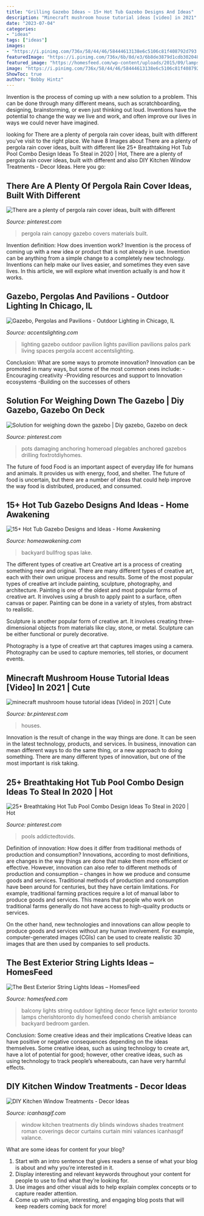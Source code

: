 ```yaml
---
title: "Grilling Gazebo Ideas ~ 15+ Hot Tub Gazebo Designs And Ideas"
description: "Minecraft mushroom house tutorial ideas [video] in 2021"
date: "2023-07-04"
categories:
- "ideas"
tags: ["ideas"]
images:
- "https://i.pinimg.com/736x/58/44/46/58444613138e6c5106c81f408792d793.jpg"
featuredImage: "https://i.pinimg.com/736x/6b/8d/e3/6b8de3879d1cdb3020483ad5f6cc2917--pergola-canopy-pergola-rain-cover.jpg?b=t"
featured_image: "https://homesfeed.com/wp-content/uploads/2015/09/lamps-lights-string-balcony-vases-plants-chair-rug.jpg"
image: "https://i.pinimg.com/736x/58/44/46/58444613138e6c5106c81f408792d793.jpg"
ShowToc: true
author: "Bobby Hintz"
---
```



Invention is the process of coming up with a new solution to a problem. This can be done through many different means, such as scratchboarding, designing, brainstorming, or even just thinking out loud. Inventions have the potential to change the way we live and work, and often improve our lives in ways we could never have imagined.

	

		
looking for There are a plenty of pergola rain cover ideas, built with different you've visit to the right place. We have 8 Images about There are a plenty of pergola rain cover ideas, built with different like 25+ Breathtaking Hot Tub Pool Combo Design Ideas To Steal in 2020 | Hot, There are a plenty of pergola rain cover ideas, built with different and also DIY Kitchen Window Treatments - Decor Ideas. Here you go:
		
    
## There Are A Plenty Of Pergola Rain Cover Ideas, Built With Different

<img loading=lazy src="https://i.pinimg.com/736x/6b/8d/e3/6b8de3879d1cdb3020483ad5f6cc2917--pergola-canopy-pergola-rain-cover.jpg?b=t" onerror="this.onerror=null;this.src='https://tse2.mm.bing.net/th?id=OIP.qHrKfcsWKyBOEQ2ETO3MvwHaHs&amp;pid=15.1';" alt="There are a plenty of pergola rain cover ideas, built with different">

_Source: pinterest.com_

>pergola rain canopy gazebo covers materials built. 

	

Invention definition: How does invention work?
Invention is the process of coming up with a new idea or product that is not already in use. Invention can be anything from a simple change to a completely new technology. Inventions can help make our lives easier, and sometimes they even save lives. In this article, we will explore what invention actually is and how it works.

    
## Gazebo, Pergolas And Pavilions - Outdoor Lighting In Chicago, IL

<img loading=lazy src="https://www.accentslighting.com/wp-content/uploads/2016/07/Pavillion7.jpg" onerror="this.onerror=null;this.src='https://tse3.mm.bing.net/th?id=OIP.ZRDgt3rkVDCbJEmpsDQwZwHaLH&amp;pid=15.1';" alt="Gazebo, Pergolas and Pavilions - Outdoor Lighting in Chicago, IL">

_Source: accentslighting.com_

>lighting gazebo outdoor pavilion lights pavillion pavilions palos park living spaces pergola accent accentslighting. 

	

Conclusion: What are some ways to promote innovation?
Innovation can be promoted in many ways, but some of the most common ones include: 
-Encouraging creativity 
-Providing resources and support to Innovation ecosystems 
-Building on the successes of others

    
## Solution For Weighing Down The Gazebo | Diy Gazebo, Gazebo On Deck

<img loading=lazy src="https://i.pinimg.com/736x/ab/c1/fc/abc1fc0dd359ed1b9e68972653177fd8.jpg" onerror="this.onerror=null;this.src='https://tse3.mm.bing.net/th?id=OIP.puanHPCt3vUmDZxhdio0AgHaJ3&amp;pid=15.1';" alt="Solution for weighing down the gazebo | Diy gazebo, Gazebo on deck">

_Source: pinterest.com_

>pots damaging anchoring homeroad plegables anchored gazebos drilling foxtrotdiyhomes. 

	

The future of food
Food is an important aspect of everyday life for humans and animals. It provides us with energy, food, and shelter. The future of food is uncertain, but there are a number of ideas that could help improve the way food is distributed, produced, and consumed.

    
## 15+ Hot Tub Gazebo Designs And Ideas - Home Awakening

<img loading=lazy src="https://www.homeawakening.com/wp-content/uploads/2018/06/4.-Easy-Lighting.jpg" onerror="this.onerror=null;this.src='https://tse2.mm.bing.net/th?id=OIP.2y5nlpoNrRNXsq16GMUQQQHaE7&amp;pid=15.1';" alt="15+ Hot Tub Gazebo Designs and Ideas - Home Awakening">

_Source: homeawakening.com_

>backyard bullfrog spas lake. 

	

The different types of creative art
Creative art is a process of creating something new and original. There are many different types of creative art, each with their own unique process and results. Some of the most popular types of creative art include painting, sculpture, photography, and architecture.
Painting is one of the oldest and most popular forms of creative art. It involves using a brush to apply paint to a surface, often canvas or paper. Painting can be done in a variety of styles, from abstract to realistic.

Sculpture is another popular form of creative art. It involves creating three-dimensional objects from materials like clay, stone, or metal. Sculpture can be either functional or purely decorative.

Photography is a type of creative art that captures images using a camera. Photography can be used to capture memories, tell stories, or document events.

    
## Minecraft Mushroom House Tutorial Ideas [Video] In 2021 | Cute

<img loading=lazy src="https://i.pinimg.com/736x/58/44/46/58444613138e6c5106c81f408792d793.jpg" onerror="this.onerror=null;this.src='https://tse3.mm.bing.net/th?id=OIP.nc_qLNF0No0_yjBu1ND88AHaNK&amp;pid=15.1';" alt="minecraft mushroom house tutorial ideas [Video] in 2021 | Cute">

_Source: br.pinterest.com_

>houses. 

	

Innovation is the result of change in the way things are done. It can be seen in the latest technology, products, and services. In business, innovation can mean different ways to do the same thing, or a new approach to doing something. There are many different types of innovation, but one of the most important is risk taking.

    
## 25+ Breathtaking Hot Tub Pool Combo Design Ideas To Steal In 2020 | Hot

<img loading=lazy src="https://i.pinimg.com/736x/07/6a/b8/076ab87011109a663642eb625604d734.jpg" onerror="this.onerror=null;this.src='https://tse1.mm.bing.net/th?id=OIP.bFMDzebzDXg-TGZbHyPqkQHaQJ&amp;pid=15.1';" alt="25+ Breathtaking Hot Tub Pool Combo Design Ideas To Steal in 2020 | Hot">

_Source: pinterest.com_

>pools addictedtovids. 

	

Definition of innovation: How does it differ from traditional methods of production and consumption?
Innovations, according to most definitions, are changes in the way things are done that make them more efficient or effective. However, innovation can also refer to different methods of production and consumption – changes in how we produce and consume goods and services.
Traditional methods of production and consumption have been around for centuries, but they have certain limitations. For example, traditional farming practices require a lot of manual labor to produce goods and services. This means that people who work on traditional farms generally do not have access to high-quality products or services.

On the other hand, new technologies and innovations can allow people to produce goods and services without any human involvement. For example, computer-generated images (CGIs) can be used to create realistic 3D images that are then used by companies to sell products.

    
## The Best Exterior String Lights Ideas – HomesFeed

<img loading=lazy src="https://homesfeed.com/wp-content/uploads/2015/09/lamps-lights-string-balcony-vases-plants-chair-rug.jpg" onerror="this.onerror=null;this.src='https://tse4.mm.bing.net/th?id=OIP.RvNVZ9W1GCRViT9umgYwAwHaJ4&amp;pid=15.1';" alt="The Best Exterior String Lights Ideas – HomesFeed">

_Source: homesfeed.com_

>balcony lights string outdoor lighting decor fence light exterior toronto lamps cherishtoronto diy homesfeed condo cherish ambiance backyard bedroom garden. 

	

Conclusion: Some creative ideas and their implications
Creative Ideas can have positive or negative consequences depending on the ideas themselves. Some creative ideas, such as using technology to create art, have a lot of potential for good; however, other creative ideas, such as using technology to track people’s whereabouts, can have very harmful effects.

    
## DIY Kitchen Window Treatments - Decor Ideas

<img loading=lazy src="https://www.icanhasgif.com/wp-content/uploads/2015/02/DIY-Kitchen-Window-Treatments-680x1024.jpg" onerror="this.onerror=null;this.src='https://tse1.mm.bing.net/th?id=OIP.NahruTNZXBkE5ACtfT2A6AHaLJ&amp;pid=15.1';" alt="DIY Kitchen Window Treatments - Decor Ideas">

_Source: icanhasgif.com_

>window kitchen treatments diy blinds windows shades treatment roman coverings decor curtains curtain mini valances icanhasgif valance. 

	

What are some ideas for content for your blog?
1. Start with an intro sentence that gives readers a sense of what your blog is about and why you’re interested in it.
2. Display interesting and relevant keywords throughout your content for people to use to find what they’re looking for.
3. Use images and other visual aids to help explain complex concepts or to capture reader attention.
4. Come up with unique, interesting, and engaging blog posts that will keep readers coming back for more!

